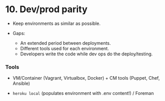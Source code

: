 # 10. Dev/prod parity

 - Keep environments as similar as possible.

 - Gaps:
   - An extended period between deployments.
   - Different tools used for each environment.
   - Developers write the code while dev ops do the deploy/testing.

### Tools

 - VM/Container (Vagrant, Virtualbox, Docker) + CM tools (Puppet, Chef, Ansible)

 - `heroku local` (populates environment with .env content!) / Foreman
